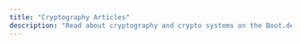 ```yaml
---
title: "Cryptography Articles"
description: "Read about cryptography and crypto systems on the Boot.dev blog"
---
```

